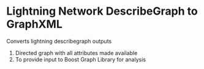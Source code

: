 
# Lightning Network DescribeGraph to GraphXML

Converts lightning describegraph outputs

1. Directed graph with all attributes made available
2. To provide input to Boost Graph Library for analysis

